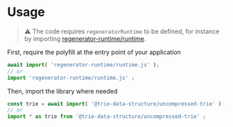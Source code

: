# Usage

> :warning: The code requires `regeneratorRuntime` to be defined, for instance by importing
> [regenerator-runtime/runtime](https://www.npmjs.com/package/regenerator-runtime).

First, require the polyfill at the entry point of your application
```js
await import( 'regenerator-runtime/runtime.js' );
// or
import 'regenerator-runtime/runtime.js' ;
```

Then, import the library where needed
```js
const trie = await import( '@trie-data-structure/uncompressed-trie' ) ;
// or
import * as trie from '@trie-data-structure/uncompressed-trie' ;
```
